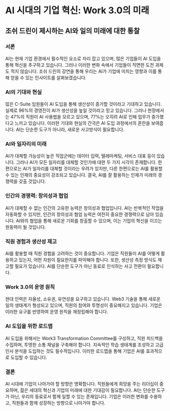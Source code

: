 # AI 시대의 기업 혁신: Work 3.0의 미래
## 조쉬 드린이 제시하는 AI와 일의 미래에 대한 통찰

### 서론
AI는 현재 기업 환경에서 필수적인 요소로 자리 잡고 있으며, 많은 기업들이 AI 도입을 통해 혁신을 추구하고 있습니다. 그러나 이러한 변화 속에서 기업들이 직면한 도전 과제도 적지 않습니다. 조쉬 드린의 강연을 통해 우리는 AI가 기업에 미치는 영향과 이를 통해 얻을 수 있는 인사이트를 살펴보겠습니다.

### AI의 기대와 현실
많은 C-Suite 임원들이 AI 도입을 통해 생산성이 증가할 것이라고 기대하고 있습니다. 실제로 96%의 경영진이 AI가 생산성을 높일 것이라고 믿고 있습니다. 그러나 현장에서는 47%의 직원이 AI 사용법을 모르고 있으며, 77%는 오히려 AI로 인해 업무가 증가했다고 느끼고 있습니다. 이러한 기대와 현실의 간극은 AI 도입 과정에서의 혼란을 보여줍니다. AI는 단순한 도구가 아니라, 새로운 사고방식이 필요합니다.

### AI와 일자리의 미래
AI가 대체할 가능성이 높은 직업군에는 데이터 입력, 텔레마케팅, 서비스 대표 등이 있습니다. 그러나 AI가 모든 일자리를 대체할 것인가에 대한 두 가지 시각이 존재합니다. 한편으로는 AI가 일자리를 대체할 것이라는 우려가 있지만, 다른 한편으로는 AI를 활용할 수 있는 인재의 중요성이 강조되고 있습니다. 결국, AI를 잘 활용하는 인재가 미래의 경쟁력을 갖출 것입니다.

### 인간의 경쟁력: 창의성과 협업
AI가 대체할 수 없는 인간의 고유한 능력은 창의성과 협업입니다. AI는 반복적인 작업을 자동화할 수 있지만, 인간의 창의성과 협업 능력은 여전히 중요한 경쟁력으로 남아 있습니다. AI와의 협업을 통해 새로운 기회를 창출할 수 있으며, 이는 기업의 혁신을 이끄는 원동력이 될 것입니다.

### 직원 경험과 생산성 재고
AI를 활용할 때 직원 경험을 고려하는 것이 중요합니다. 기업은 직원들이 AI를 어떻게 활용하고 있는지, 어떤 자원이 필요한지를 파악해야 합니다. 또한, 생산성 측정 방식도 재고할 필요가 있습니다. AI를 단순한 도구가 아닌 동료로 인식하는 사고 전환이 필요합니다.

### Work 3.0의 운영 원칙
현대 인력은 자율성, 소유권, 유연성을 요구하고 있습니다. Web3 기술을 통해 새로운 일의 생태계가 형성되고 있으며, 직원의 참여와 투명성이 중요해지고 있습니다. 기업은 이러한 요구를 반영하여 운영 원칙을 재정립해야 합니다.

### AI 도입을 위한 로드맵
AI 도입을 위해서는 Work3 Transformation Committee를 구성하고, 직원 피드백을 수집하며, 투명한 소통 채널을 구축해야 합니다. 지속적인 학습 생태계를 조성하고 고급 인사 분석을 도입하는 것도 필수적입니다. 이러한 로드맵을 통해 기업은 AI를 효과적으로 도입할 수 있습니다.

### 결론
AI 시대에 기업이 나아가야 할 방향은 명확합니다. 직원들에게 희망을 주는 리더십이 중요하며, 젊은 세대의 혁신과 기업의 미래에 대한 기대감이 필요합니다. AI는 단순한 도구가 아닌, 우리의 동료로서 함께 일할 수 있는 존재입니다. 기업은 이러한 변화를 수용하고, 직원들과 함께 성장하는 방향으로 나아가야 합니다.